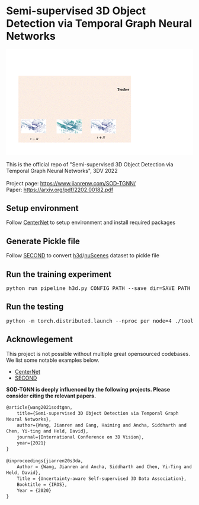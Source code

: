# Semi-supervised 3D Object Detection via Temporal Graph Neural Networks

![](images/sod_tgnn.gif)

This is the official repo of "Semi-supervised 3D Object Detection via Temporal Graph Neural Networks", 3DV 2022 <br/> \
Project page: <url>https://www.jianrenw.com/SOD-TGNN/</url> \
Paper: <url>https://arxiv.org/pdf/2202.00182.pdf</url>

## Setup environment
Follow [CenterNet](https://github.com/xingyizhou/CenterNet) to setup environment and install required packages

## Generate Pickle file
Follow [SECOND](https://github.com/traveller59/second.pytorch) to convert [h3d](https://usa.honda-ri.com/h3d)/[nuScenes](https://www.nuscenes.org/nuscenes) dataset to pickle file

## Run the training experiment
<pre>
python run_pipeline_h3d.py CONFIG_PATH --save_dir=SAVE_PATH --work_dir=WORK_DIR --data_path=UNLABLED_DATASET --h3d_data=LABLED_DATASET
</pre>

## Run the testing
<pre>
python -m torch.distributed.launch --nproc_per_node=4 ./tools/dist_test.py CONFIG_PATH --work_dir=work_dirs/CONFIG_NAME --checkpoint=work_dirs/CONFIG_NAME/latest.pth 
</pre>

## Acknowlegement
This project is not possible without multiple great opensourced codebases. We list some notable examples below.  

* [CenterNet](https://github.com/xingyizhou/CenterNet)
* [SECOND](https://github.com/traveller59/second.pytorch)

**SOD-TGNN is deeply influenced by the following projects. Please consider citing the relevant papers.**

```
@article{wang2021sodtgnn,
    title={Semi-supervised 3D Object Detection via Temporal Graph Neural Networks},
    author={Wang, Jianren and Gang, Haiming and Ancha, Siddharth and Chen, Yi-ting and Held, David},
    journal={International Conference on 3D Vision},
    year={2021}
}

@inproceedings{jianren20s3da,
    Author = {Wang, Jianren and Ancha, Siddharth and Chen, Yi-Ting and Held, David},
    Title = {Uncertainty-aware Self-supervised 3D Data Association},
    Booktitle = {IROS},
    Year = {2020}
}

